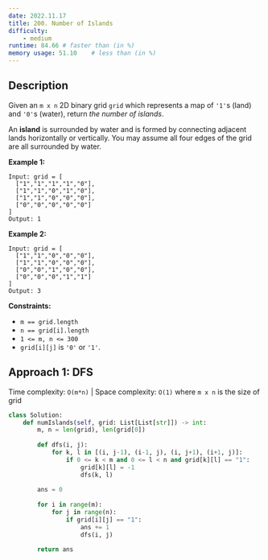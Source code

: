 ```yaml
---
date: 2022.11.17
title: 200. Number of Islands
difficulty:
    - medium
runtime: 84.66 # faster than (in %)
memory usage: 51.10    # less than (in %)
---
```

## Description
Given an `m x n` 2D binary grid `grid` which represents a map of `'1'`s (land) and `'0'`s (water), return *the number of islands*.

An **island** is surrounded by water and is formed by connecting adjacent lands horizontally or vertically. You may assume all four edges of the grid are all surrounded by water.

**Example 1:**

```
Input: grid = [
  ["1","1","1","1","0"],
  ["1","1","0","1","0"],
  ["1","1","0","0","0"],
  ["0","0","0","0","0"]
]
Output: 1

```

**Example 2:**

```
Input: grid = [
  ["1","1","0","0","0"],
  ["1","1","0","0","0"],
  ["0","0","1","0","0"],
  ["0","0","0","1","1"]
]
Output: 3

```

**Constraints:**

- `m == grid.length`
- `n == grid[i].length`
- `1 <= m, n <= 300`
- `grid[i][j]` is `'0'` or `'1'`.

## Approach 1: DFS
Time complexity: `O(m*n)`    |    Space complexity: `O(1)`
where `m x n` is the size of grid

``` python
class Solution:
    def numIslands(self, grid: List[List[str]]) -> int:
        m, n = len(grid), len(grid[0])
        
        def dfs(i, j):
            for k, l in [(i, j-1), (i-1, j), (i, j+1), (i+1, j)]:
                if 0 <= k < m and 0 <= l < n and grid[k][l] == "1":
                    grid[k][l] = -1
                    dfs(k, l)
        
        ans = 0
        
        for i in range(m):
            for j in range(n):
                if grid[i][j] == "1":
                    ans += 1
                    dfs(i, j)
        
        return ans
```